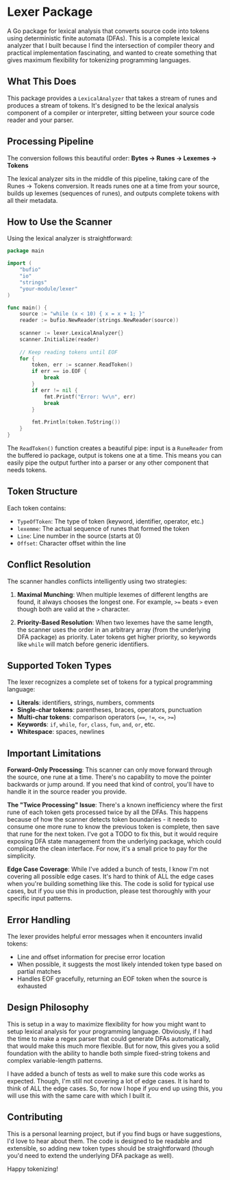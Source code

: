 # Lexer Package

A Go package for lexical analysis that converts source code into tokens using deterministic finite automata (DFAs). This is a complete lexical analyzer that I built because I find the intersection of compiler theory and practical implementation fascinating, and wanted to create something that gives maximum flexibility for tokenizing programming languages.

## What This Does

This package provides a `LexicalAnalyzer` that takes a stream of runes and produces a stream of tokens. It's designed to be the lexical analysis component of a compiler or interpreter, sitting between your source code reader and your parser.

## Processing Pipeline

The conversion follows this beautiful order:
**Bytes → Runes → Lexemes → Tokens**

The lexical analyzer sits in the middle of this pipeline, taking care of the Runes → Tokens conversion. It reads runes one at a time from your source, builds up lexemes (sequences of runes), and outputs complete tokens with all their metadata.

## How to Use the Scanner

Using the lexical analyzer is straightforward:

```go
package main

import (
    "bufio"
    "io"
    "strings"
    "your-module/lexer"
)

func main() {
    source := "while (x < 10) { x = x + 1; }"
    reader := bufio.NewReader(strings.NewReader(source))
    
    scanner := lexer.LexicalAnalyzer{}
    scanner.Initialize(reader)
    
    // Keep reading tokens until EOF
    for {
        token, err := scanner.ReadToken()
        if err == io.EOF {
            break
        }
        if err != nil {
            fmt.Printf("Error: %v\n", err)
            break
        }
        
        fmt.Println(token.ToString())
    }
}
```

The `ReadToken()` function creates a beautiful pipe: input is a `RuneReader` from the buffered io package, output is tokens one at a time. This means you can easily pipe the output further into a parser or any other component that needs tokens.

## Token Structure

Each token contains:
- `TypeOfToken`: The type of token (keyword, identifier, operator, etc.)
- `lexemme`: The actual sequence of runes that formed the token
- `Line`: Line number in the source (starts at 0)
- `Offset`: Character offset within the line

## Conflict Resolution

The scanner handles conflicts intelligently using two strategies:

1. **Maximal Munching**: When multiple lexemes of different lengths are found, it always chooses the longest one. For example, `>=` beats `>` even though both are valid at the `>` character.

2. **Priority-Based Resolution**: When two lexemes have the same length, the scanner uses the order in an arbitrary array (from the underlying DFA package) as priority. Later tokens get higher priority, so keywords like `while` will match before generic identifiers.

## Supported Token Types

The lexer recognizes a complete set of tokens for a typical programming language:

- **Literals**: identifiers, strings, numbers, comments
- **Single-char tokens**: parentheses, braces, operators, punctuation
- **Multi-char tokens**: comparison operators (`==`, `!=`, `<=`, `>=`)
- **Keywords**: `if`, `while`, `for`, `class`, `fun`, `and`, `or`, etc.
- **Whitespace**: spaces, newlines

## Important Limitations

**Forward-Only Processing**: This scanner can only move forward through the source, one rune at a time. There's no capability to move the pointer backwards or jump around. If you need that kind of control, you'll have to handle it in the source reader you provide.

**The "Twice Processing" Issue**: There's a known inefficiency where the first rune of each token gets processed twice by all the DFAs. This happens because of how the scanner detects token boundaries - it needs to consume one more rune to know the previous token is complete, then save that rune for the next token. I've got a TODO to fix this, but it would require exposing DFA state management from the underlying package, which could complicate the clean interface. For now, it's a small price to pay for the simplicity.

**Edge Case Coverage**: While I've added a bunch of tests, I know I'm not covering all possible edge cases. It's hard to think of ALL the edge cases when you're building something like this. The code is solid for typical use cases, but if you use this in production, please test thoroughly with your specific input patterns.

## Error Handling

The lexer provides helpful error messages when it encounters invalid tokens:
- Line and offset information for precise error location
- When possible, it suggests the most likely intended token type based on partial matches
- Handles EOF gracefully, returning an EOF token when the source is exhausted

## Design Philosophy

This is setup in a way to maximize flexibility for how you might want to setup lexical analysis for your programming language. Obviously, if I had the time to make a regex parser that could generate DFAs automatically, that would make this much more flexible. But for now, this gives you a solid foundation with the ability to handle both simple fixed-string tokens and complex variable-length patterns.

I have added a bunch of tests as well to make sure this code works as expected. Though, I'm still not covering a lot of edge cases. It is hard to think of ALL the edge cases. So, for now I hope if *you* end up using this, you will use this with the same care with which I built it.

## Contributing

This is a personal learning project, but if you find bugs or have suggestions, I'd love to hear about them. The code is designed to be readable and extensible, so adding new token types should be straightforward (though you'd need to extend the underlying DFA package as well).

Happy tokenizing!